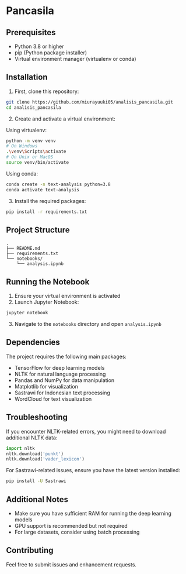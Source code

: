 
# Pancasila

## Prerequisites

- Python 3.8 or higher
- pip (Python package installer)
- Virtual environment manager (virtualenv or conda)

## Installation

1. First, clone this repository:
```bash
git clone https://github.com/miurayuuki05/analisis_pancasila.git
cd analisis_pancasila
```

2. Create and activate a virtual environment:

Using virtualenv:
```bash
python -m venv venv
# On Windows
.\venv\Scripts\activate
# On Unix or MacOS
source venv/bin/activate
```

Using conda:
```bash
conda create -n text-analysis python=3.8
conda activate text-analysis
```

3. Install the required packages:
```bash
pip install -r requirements.txt
```

## Project Structure

```
.
├── README.md
├── requirements.txt
└── notebooks/
    └── analysis.ipynb
```

## Running the Notebook

1. Ensure your virtual environment is activated
2. Launch Jupyter Notebook:
```bash
jupyter notebook
```
3. Navigate to the `notebooks` directory and open `analysis.ipynb`

## Dependencies

The project requires the following main packages:

- TensorFlow for deep learning models
- NLTK for natural language processing
- Pandas and NumPy for data manipulation
- Matplotlib for visualization
- Sastrawi for Indonesian text processing
- WordCloud for text visualization

## Troubleshooting

If you encounter NLTK-related errors, you might need to download additional NLTK data:
```python
import nltk
nltk.download('punkt')
nltk.download('vader_lexicon')
```

For Sastrawi-related issues, ensure you have the latest version installed:
```bash
pip install -U Sastrawi
```

## Additional Notes

- Make sure you have sufficient RAM for running the deep learning models
- GPU support is recommended but not required
- For large datasets, consider using batch processing

## Contributing

Feel free to submit issues and enhancement requests.

